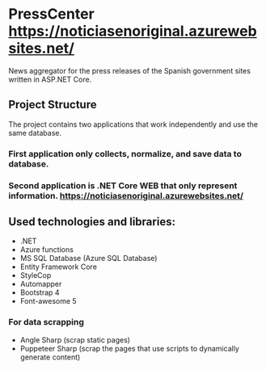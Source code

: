 # PressCenter https://noticiasenoriginal.azurewebsites.net/

News aggregator for the press releases of the Spanish government sites written in ASP.NET Core.

## Project Structure 
The project contains two applications that work independently and use the same database.
### First application only collects, normalize, and save data to database. 
### Second application is .NET Core WEB that only represent information. https://noticiasenoriginal.azurewebsites.net/

## Used technologies and libraries:
-	.NET
-	Azure functions
-	MS SQL Database (Azure SQL Database)
-	Entity Framework Core
-	StyleCop
-	Automapper
-	Bootstrap 4
-	Font-awesome 5
### For data scrapping
-	Angle Sharp (scrap static pages)
-	Puppeteer Sharp (scrap the pages that use scripts to dynamically generate content)
